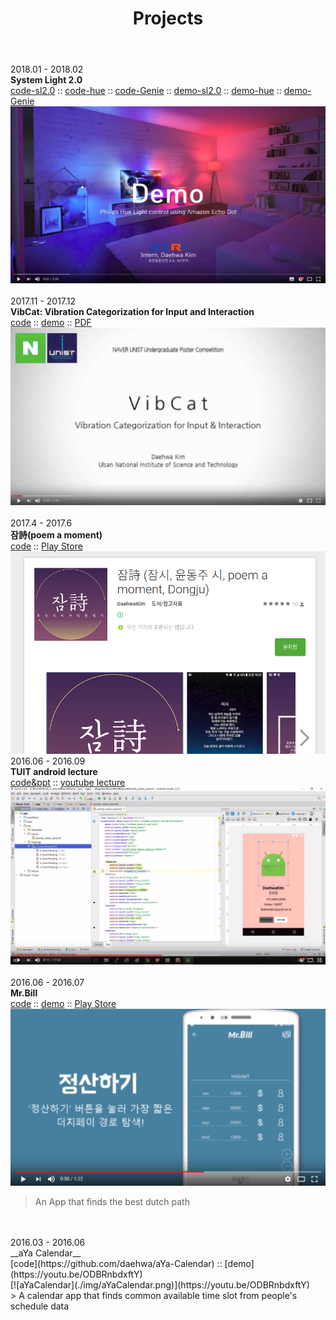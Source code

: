 ﻿---
layout: post
title: Projects
---

2018.01 - 2018.02<br />
__System Light 2.0__<br />
[code-sl2.0](https://github.com/daehwa/system-light) :: 
[code-hue](https://github.com/daehwa/Alexa-and-philips-hue-IoT) :: 
[code-Genie](https://github.com/daehwa/GIGA-Genie-system-light-2) :: 
[demo-sl2.0](https://youtu.be/Te8LFJ1Ue1I) :: 
[demo-hue](https://youtu.be/CIii76RJbiY) :: 
[demo-Genie](https://youtu.be/RijoNsGxqv0)<br />
[![systemLight2.0](./img/systemLight2.png)](https://youtu.be/CIii76RJbiY)<br />
<br />
2017.11 - 2017.12<br />
__VibCat: Vibration Categorization for Input and Interaction__<br />
[code](https://github.com/daehwa/VibCat) :: 
[demo](https://youtu.be/D0591qFnU5k) :: 
[PDF](https://github.com/daehwa/VibCat/raw/master/screenshot/NAVER_UUPA.pdf)<br />
[![VibCat](./img/VibCat.png)](https://youtu.be/D0591qFnU5k)<br />
<br />
2017.4 - 2017.6<br />
__잠詩(poem a moment)__<br />
[code](https://github.com/daehwa/Poem-Yoon) :: 
[Play Store](https://play.google.com/store/apps/details?id=com.literature.eoghk.yunpoem)<br />
[![poem-a-moment](./img/poem-a-moment.png)](https://play.google.com/store/apps/details?id=com.literature.eoghk.yunpoem)
<br />
2016.06 - 2016.09<br />
__TUIT android lecture__<br />
[code&ppt](https://github.com/daehwa/world-friends-Uzbekistan-android) :: 
[youtube lecture](https://youtu.be/9c-718mXVI8)<br />
[![TUIT](./img/lecture.png)](https://github.com/daehwa/world-friends-Uzbekistan-android)<br />
<br />
2016.06 - 2016.07<br />
__Mr.Bill__<br />
[code](https://github.com/daehwa/Mr.Bill) :: 
[demo](https://youtu.be/XFtmLJemEpw) :: 
[Play Store](https://play.google.com/store/apps/details?id=com.mrbill.sharing.billman&hl=ko)<br />
[![mrbill](./img/mrbill.png)](https://youtu.be/XFtmLJemEpw)<br />
> An App that finds the best dutch path

<br />
<br />
2016.03 - 2016.06<br />
__aYa Calendar__<br />
[code](https://github.com/daehwa/aYa-Calendar) :: 
[demo](https://youtu.be/ODBRnbdxftY)<br />
[![aYaCalendar](./img/aYaCalendar.png)](https://youtu.be/ODBRnbdxftY)<br />
> A calendar app that finds common available time slot from people's schedule data

<br />
<br />

